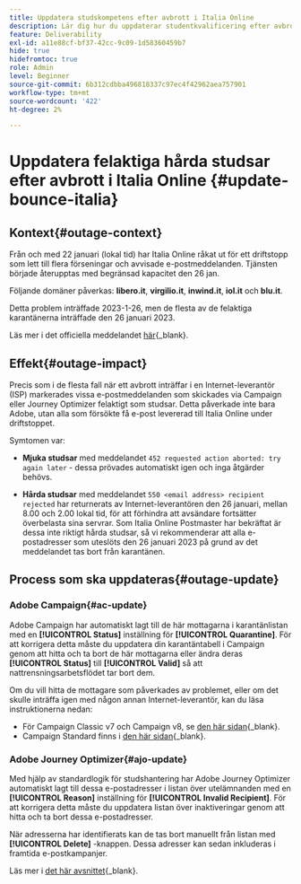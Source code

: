 ```yaml
---
title: Uppdatera studskompetens efter avbrott i Italia Online
description: Lär dig hur du uppdaterar studentkvalificering efter avbrott i Italia Online
feature: Deliverability
exl-id: a11e88cf-bf37-42cc-9c09-1d58360459b7
hide: true
hidefromtoc: true
role: Admin
level: Beginner
source-git-commit: 6b312cdbba496818337c97ec4f42962aea757901
workflow-type: tm+mt
source-wordcount: '422'
ht-degree: 2%

---
```


# Uppdatera felaktiga hårda studsar efter avbrott i Italia Online {#update-bounce-italia}

## Kontext{#outage-context}

Från och med 22 januari (lokal tid) har Italia Online råkat ut för ett driftstopp som lett till flera förseningar och avvisade e-postmeddelanden. Tjänsten började återupptas med begränsad kapacitet den 26 jan.

Följande domäner påverkas: **libero.it**, **virgilio.it**, **inwind.it**, **iol.it** och **blu.it**.

Detta problem inträffade 2023-1-26, men de flesta av de felaktiga karantänerna inträffade den 26 januari 2023.

Läs mer i det officiella meddelandet [här](https://tecnologia.libero.it/avviato-il-ritorno-online-di-libero-mail-e-virgilio-mail-66832){_blank}.


## Effekt{#outage-impact}

Precis som i de flesta fall när ett avbrott inträffar i en Internet-leverantör (ISP) markerades vissa e-postmeddelanden som skickades via Campaign eller Journey Optimizer felaktigt som studsar. Detta påverkade inte bara Adobe, utan alla som försökte få e-post levererad till Italia Online under driftstoppet.

Symtomen var:

* **Mjuka studsar** med meddelandet `452 requested action aborted: try again later` - dessa prövades automatiskt igen och inga åtgärder behövs.

* **Hårda studsar** med meddelandet `550 <email address> recipient rejected` har returnerats av Internet-leverantören den 26 januari, mellan 8.00 och 2.00 lokal tid, för att förhindra att avsändare fortsätter överbelasta sina servrar. Som Italia Online Postmaster har bekräftat är dessa inte riktigt hårda studsar, så vi rekommenderar att alla e-postadresser som uteslöts den 26 januari 2023 på grund av det meddelandet tas bort från karantänen.

## Process som ska uppdateras{#outage-update}

### Adobe Campaign{#ac-update}

Adobe Campaign har automatiskt lagt till de här mottagarna i karantänlistan med en **[!UICONTROL Status]** inställning för **[!UICONTROL Quarantine]**. För att korrigera detta måste du uppdatera din karantäntabell i Campaign genom att hitta och ta bort de här mottagarna eller ändra deras **[!UICONTROL Status]** till **[!UICONTROL Valid]** så att nattrensningsarbetsflödet tar bort dem.

Om du vill hitta de mottagare som påverkades av problemet, eller om det skulle inträffa igen med någon annan Internet-leverantör, kan du läsa instruktionerna nedan:

* För Campaign Classic v7 och Campaign v8, se [den här sidan](https://experienceleague.adobe.com/docs/campaign-classic/using/sending-messages/monitoring-deliveries/understanding-quarantine-management.html?lang=en#unquarantine-bulk){_blank}.
* Campaign Standard finns i [den här sidan](https://experienceleague.adobe.com/docs/campaign-standard/using/testing-and-sending/monitoring-messages/understanding-quarantine-management.html?lang=en#unquarantine-bulk){_blank}.

### Adobe Journey Optimizer{#ajo-update}

Med hjälp av standardlogik för studshantering har Adobe Journey Optimizer automatiskt lagt till dessa e-postadresser i listan över utelämnanden med en **[!UICONTROL Reason]** inställning för **[!UICONTROL Invalid Recipient]**. För att korrigera detta måste du uppdatera listan över inaktiveringar genom att hitta och ta bort dessa e-postadresser.

När adresserna har identifierats kan de tas bort manuellt från listan med **[!UICONTROL Delete]** -knappen. Dessa adresser kan sedan inkluderas i framtida e-postkampanjer.

Läs mer i [det här avsnittet](https://experienceleague.adobe.com/docs/journey-optimizer/using/configuration/monitor-reputation/manage-suppression-list.html#remove-from-suppression-list){_blank}.

